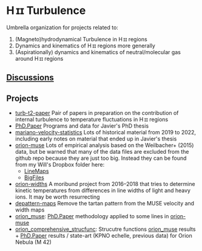 # H ɪɪ Turbulence

Umbrella organization for projects related to:

1. (Magneto)hydrodynamical Turbulence in H ɪɪ regions
2. Dynamics and kinematics of H ɪɪ regions more generally
3. (Aspirationally) dynamics and kinematics of neutral/molecular gas around H ɪɪ regions

## [Discussions](https://github.com/orgs/hii-turbulence/discussions)

## Projects

- [turb-t2-paper](https://github.com/will-henney/turb-t2-paper) Pair of papers in preparation on the contribution of internal turbulence to temperature fluctuations in H ɪɪ regions
- [PhD.Paper](https://github.com/JavGVastro/PhD.Paper) Programs and data for Javier's PhD thesis
- [mariano-velocity-statistics](https://github.com/will-henney/mariano-velocity-statistics) Lots of historical material from 2019 to 2022, including early notes on material that ended up in Javier's thesis
- [orion-muse](https://github.com/will-henney/orion-muse) Lots of empirical analysis based on the Weilbacher+ (2015) data, but be warned that many of the data files are excluded from the github repo because they are just too big. Instead they can be found from my Will's Dropbox folder here:
    - [LineMaps](https://www.dropbox.com/scl/fo/0mtt55yg4v7l2e3d5yyor/AKMpAM-51FO-DrXZHr2P0sw?rlkey=dcugf6pynof8vn0fdnbemagni&dl=0)
	- [BigFiles](https://www.dropbox.com/scl/fo/hliiglgt8j0gsxny8kb02/AEEM0nUsVLn5LPYxDpwcEKg?rlkey=2u4s1oh9hpbdse2woo5gcecw6&dl=0)
- [orion-widths](https://github.com/will-henney/orion-widths) A moribund project from 2016–2018 that tries to determine kinetic temperatures from differences in line widths of light and heavy ions. It may be worth resurrecting 
- [depattern-maps](https://github.com/will-henney/depattern-maps) Remove the tartan pattern from the MUSE velocity and width maps
- [orion_muse](https://github.com/JavGVastro/orion_muse): [PhD.Paper](https://github.com/JavGVastro/PhD.Paper) methodology applied to some lines in [orion-muse](https://github.com/will-henney/orion-muse)
- [orion_comprehensive_strucfunc](https://github.com/JavGVastro/orion_comprehensive_strucfunc): Strucutre functions [orion_muse](https://github.com/JavGVastro/orion_muse) results + [PhD.Paper](https://github.com/JavGVastro/PhD.Paper) results / state-art (KPNO echelle, previous data) for Orion Nebula (M 42)  
